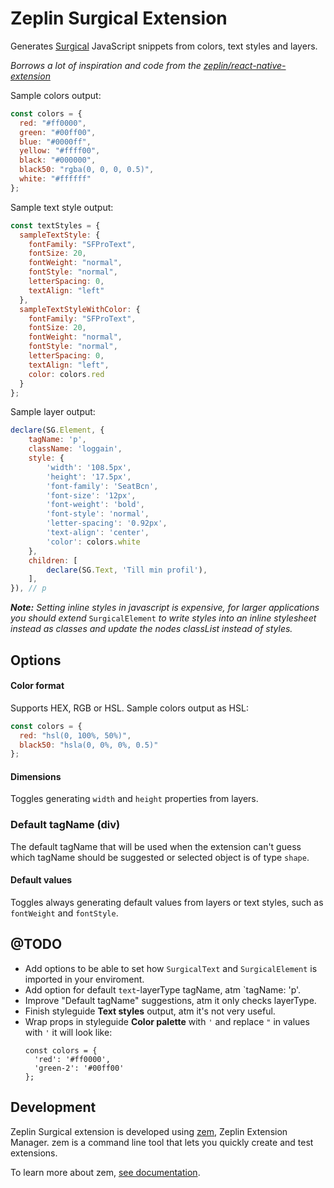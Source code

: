 # Zeplin Surgical Extension

Generates [Surgical](https://github.com/syranide/surgical) JavaScript snippets from colors, text styles and layers. 

*Borrows a lot of inspiration and code from the 
[zeplin/react-native-extension](https://github.com/zeplin/react-native-extension)*

Sample colors output:
```js
const colors = {
  red: "#ff0000",
  green: "#00ff00",
  blue: "#0000ff",
  yellow: "#ffff00",
  black: "#000000",
  black50: "rgba(0, 0, 0, 0.5)",
  white: "#ffffff"
};
```

Sample text style output:
```js
const textStyles = {
  sampleTextStyle: {
    fontFamily: "SFProText",
    fontSize: 20,
    fontWeight: "normal",
    fontStyle: "normal",
    letterSpacing: 0,
    textAlign: "left"
  },
  sampleTextStyleWithColor: {
    fontFamily: "SFProText",
    fontSize: 20,
    fontWeight: "normal",
    fontStyle: "normal",
    letterSpacing: 0,
    textAlign: "left",
    color: colors.red
  }
};
```

Sample layer output:
```js
declare(SG.Element, {
    tagName: 'p',
    className: 'loggain',
    style: {
        'width': '108.5px',
        'height': '17.5px',
        'font-family': 'SeatBcn',
        'font-size': '12px',
        'font-weight': 'bold',
        'font-style': 'normal',
        'letter-spacing': '0.92px',
        'text-align': 'center',
        'color': colors.white
    },
    children: [
        declare(SG.Text, 'Till min profil'),        
    ],
}), // p
```
***Note:*** *Setting inline styles in javascript is expensive, for larger applications you should extend* 
`SurgicalElement` *to write styles into an inline stylesheet instead as classes and update the nodes classList instead 
of styles.*

## Options

#### Color format

Supports HEX, RGB or HSL. Sample colors output as HSL:
```js
const colors = {
  red: "hsl(0, 100%, 50%)",
  black50: "hsla(0, 0%, 0%, 0.5)"
};
```

#### Dimensions

Toggles generating `width` and `height` properties from layers.

### Default tagName (div)

The default tagName that will be used when the extension can't guess which tagName should be suggested or selected 
object is of type `shape`.

#### Default values

Toggles always generating default values from layers or text styles, such as `fontWeight` and `fontStyle`.

## @TODO

- Add options to be able to set how `SurgicalText` and `SurgicalElement` is imported in your enviroment.
- Add option for default `text`-layerType tagName, atm `tagName: 'p'.
- Improve "Default tagName" suggestions, atm it only checks layerType. 
- Finish styleguide **Text styles** output, atm it's not very useful.
- Wrap props in styleguide **Color palette** with `'` and replace `"` in values with `'` it will look like:
  ```
  const colors = {
    'red': '#ff0000',
    'green-2': '#00ff00'
  };
  ```
## Development

Zeplin Surgical extension is developed using [zem](https://github.com/zeplin/zem), Zeplin Extension Manager. zem is a 
command line tool that lets you quickly create and test extensions.

To learn more about zem, [see documentation](https://github.com/zeplin/zem).
